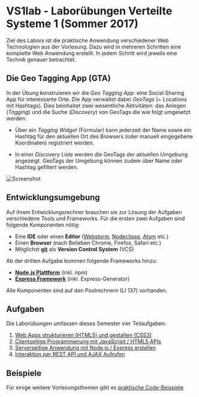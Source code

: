 # VS1lab - Laborübungen Verteilte Systeme 1 (Sommer 2017)
Ziel des Labors ist die praktische Anwendung verschiedener Web Technologien aus der Vorlesung. Dazu wird in mehreren Schritten eine komplette Web Anwendung erstellt. In jedem Schritt wird jeweils eine Technik genauer betrachtet.

## Die Geo Tagging App (GTA)
In der Übung konstruieren wir die *Geo Tagging App*: eine Social Sharing App für interessante Orte. Die App verwaltet dabei *GeoTags* (= Locations mit Hashtags). Dies beinhaltet zwei wesentliche Aktivitäten: das Anlegen (*Tagging*) und die Suche (*Discovery*) von GeoTags die wie folgt umgesetzt werden:

- Über ein *Tagging Widget* (Formular) kann jederzeit der Name sowie ein Hashtag für den aktuellen Ort des Browsers (oder manuell eingegebene Koordinaten) registriert werden.

- In einer *Discovery Liste* werden die GeoTags der aktuellen Umgebung angezeigt. GeoTags der Umgebung können zudem über Name oder Hashtag gefiltert werden.

![Screenshot](https://github.com/zirpins/vs1lab/blob/master/gta-screen.png)

## Entwicklungsumgebung
Auf ihrem Entwicklungsrechner brauchen sie zur Lösung der Aufgaben verschiedene Tools und Frameworks. Für die ersten zwei Aufgaben sind folgende Komponenten nötig:

- Eine **IDE** oder einen **Editor** ([Webstorm](https://www.jetbrains.com/webstorm/), [Nodeclipse](http://www.nodeclipse.org), [Atom](https://atom.io) etc.)
- Einen **Browser** (nach Belieben Chrome, Firefox, Safari etc.)
- Möglichst [**git**](https://help.github.com/articles/set-up-git/) als **Version Control System** (VCS)

Ab der dritten Aufgabe kommen folgende Frameworks hinzu:

- [**Node.js Plattform**](https://nodejs.org) (inkl. npm)
- [**Express Framework**](http://expressjs.com) (inkl. Express-Generator)

Alle Komponenten sind auf den Poolrechnern (LI 137) vorhanden.

## Aufgaben
Die Laborübungen umfassen dieses Semester vier Teilaufgaben:

1. [Web Apps strukturieren (HTML5) und gestalten (CSS3) ](Aufgabe1)
2. [Clientseitige Programmierung mit JavaScript / HTML5 APIs](Aufgabe2)
3. [Serverseitige Anwendung mit Node.js / Express erstellen](Aufgabe3)
4. [Interaktion per REST API und AJAX Aufrufen](Aufgabe4)

## Beispiele
Für einige weitere Vorlesungsthemen gibt es [praktische Code-Beispiele](Beispiele/README.md)
